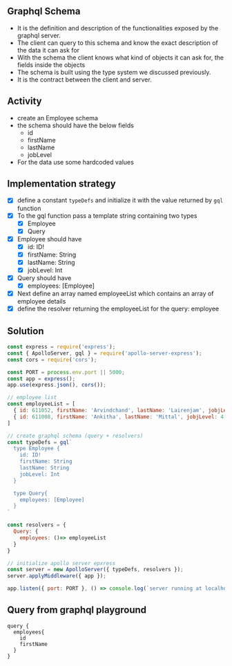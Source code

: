 ## Graphql Schema
- It is the definition and description of the functionalities exposed by the graphql server.
- The client can query to this schema and know the exact description of the data it can ask for
- With the schema the client knows what kind of objects it can ask for, the fields inside the objects
- The schema is built using the type system we discussed previously.
- It is the contract between the client and server.

## Activity
- create an Employee schema 
- the schema should have the below fields
    - id
    - firstName
    - lastName
    - jobLevel
- For the data use some hardcoded values

## Implementation strategy
- [x] define a constant `typeDefs` and initialize it with the value returned by `gql` function
- [x] To the gql function pass a template string containing two types
    - [x] Employee
    - [x] Query
- [x] Employee should have 
    - [x] id: ID!
    - [x] firstName: String
    - [x] lastName: String
    - [x] jobLevel: Int
- [x] Query should have
    - [x] employees: [Employee]
- [x] Next define an array named employeeList which contains an array of employee details
- [x] define the resolver returning the employeeList for the query: employee

## Solution

```js
const express = require('express');
const { ApolloServer, gql } = require('apollo-server-express');
const cors = require('cors');

const PORT = process.env.port || 5000;
const app = express();
app.use(express.json(), cors());

// employee list
const employeeList = [
  { id: 611052, firstName: 'Arvindchand', lastName: 'Lairenjam', jobjLevel: 4 },
  { id: 611008, firstName: 'Ankitha', lastName: 'Mittal', jobjLevel: 4 },
]

// create graphql schema (query + resolvers)
const typeDefs = gql`
  type Employee {
    id: ID!
    firstName: String
    lastName: String
    jobLevel: Int
  }

  type Query{
    employees: [Employee]
  }
`

const resolvers = {
  Query: {
    employees: ()=> employeeList
  }
}

// initialize apollo server epxress
const server = new ApolloServer({ typeDefs, resolvers });
server.applyMiddleware({ app });

app.listen({ port: PORT }, () => console.log(`server running at localhost:${PORT + server.graphqlPath}`));
```

## Query from graphql playground

```gql
query {
  employees{
    id
    firstName
  }
}
```